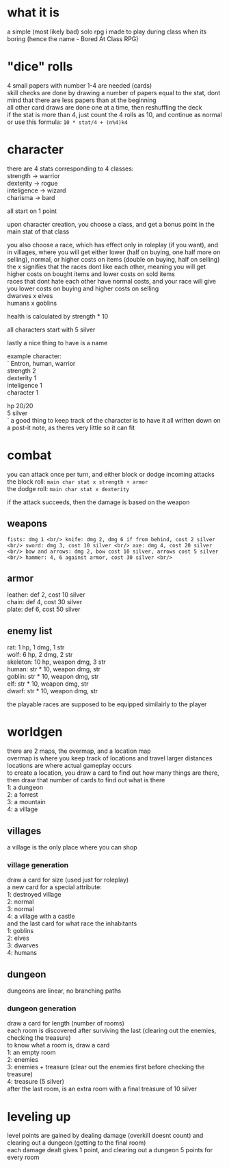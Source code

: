 # what it is
a simple (most likely bad) solo rpg i made to play during class when its boring (hence the name - Bored At Class RPG) <br/>

# "dice" rolls
4 small papers with number 1-4 are needed (cards) <br/>
skill checks are done by drawing a number of papers equal to the stat, dont mind that there are less papers than at the beginning <br/>
all other card draws are done one at a time, then reshuffling the deck <br/>
if the stat is more than 4, just count the 4 rolls as 10, and continue as normal <br/>
or use this formula: `10 * stat/4 + (n%4)k4` <br/>

# character
there are 4 stats corresponding to 4 classes: <br/>
strength -> warrior <br/>
dexterity -> rogue <br/>
inteligence -> wizard <br/>
charisma -> bard <br/>

all start on 1 point <br/>

upon character creation, you choose a class, and get a bonus point in the main stat of that class <br/>

you also choose a race, which has effect only in roleplay (if you want), and in villages, where you will get either lower (half on buying, one half more on selling), normal, or higher costs on items (double on buying, half on selling) <br/>
the x signifies that the races dont like each other, meaning you will get higher costs on bought items and lower costs on sold items <br/>
races that dont hate each other have normal costs, and your race will give you lower costs on buying and higher costs on selling <br/>
dwarves x elves <br/>
humans x goblins <br/>

health is calculated by strength * 10 <br/>

all characters start with 5 silver <br/>

lastly a nice thing to have is a name <br/>

example character: <br/>
`
Entron, human, warrior <br/>
strength 2 <br/>
dexterity 1 <br/>
inteligence 1 <br/>
character 1 <br/>

hp 20/20 <br/>
5 silver <br/>
`
a good thing to keep track of the character is to have it all written down on a post-it note, as theres very little so it can fit <br/>

# combat
you can attack once per turn, and either block or dodge incoming attacks <br/>
the block roll: `main char stat x strength + armor` <br/>
the dodge roll: `main char stat x dexterity` <br/>

if the attack succeeds, then the damage is based on the weapon <br/>

## weapons
`
fists: dmg 1 <br/>
knife: dmg 2, dmg 6 if from behind, cost 2 silver <br/>
sword: dmg 3, cost 10 silver <br/>
axe: dmg 4, cost 20 silver <br/>
bow and arrows: dmg 2, bow cost 10 silver, arrows cost 5 silver <br/>
hammer: 4, 6 against armor, cost 30 silver <br/>
`
## armor
leather: def 2, cost 10 silver <br/>
chain: def 4, cost 30 silver <br/>
plate: def 6, cost 50 silver <br/>

## enemy list
rat: 1 hp, 1 dmg, 1 str <br/>
wolf: 6 hp, 2 dmg, 2 str <br/>
skeleton: 10 hp, weapon dmg, 3 str <br/>
human: str * 10, weapon dmg, str <br/>
goblin: str * 10, weapon dmg, str <br/>
elf: str * 10, weapon dmg, str <br/>
dwarf: str * 10, weapon dmg, str <br/>

the playable races are supposed to be equipped similairly to the player <br/>

# worldgen
there are 2 maps, the overmap, and a location map <br/>
overmap is where you keep track of locations and travel larger distances <br/>
locations are where actual gameplay occurs <br/>
to create a location, you draw a card to find out how many things are there, then draw that number of cards to find out what is there <br/>
1: a dungeon <br/>
2: a forrest <br/>
3: a mountain <br/>
4: a village <br/>

## villages

a village is the only place where you can shop <br/>

### village generation
draw a card for size (used just for roleplay) <br/>
a new card for a special attribute: <br/>
1: destroyed village <br/>
2: normal <br/>
3: normal <br/>
4: a village with a castle <br/>
and the last card for what race the inhabitants <br/>
1: goblins <br/>
2: elves <br/>
3: dwarves <br/>
4: humans <br/>

## dungeon
dungeons are linear, no branching paths <br/>

### dungeon generation
draw a card for length (number of rooms) <br/>
each room is discovered after surviving the last (clearing out the enemies, checking the treasure) <br/>
to know what a room is, draw a card <br/>
1: an empty room <br/>
2: enemies <br/>
3: enemies + treasure (clear out the enemies first before checking the treasure) <br/>
4: treasure (5 silver) <br/>
after the last room, is an extra room with a final treasure of 10 silver <br/>

# leveling up
level points are gained by dealing damage (overkill doesnt count) and clearing out a dungeon (getting to the final room) <br/>
each damage dealt gives 1 point, and clearing out a dungeon 5 points for every room <br/>


